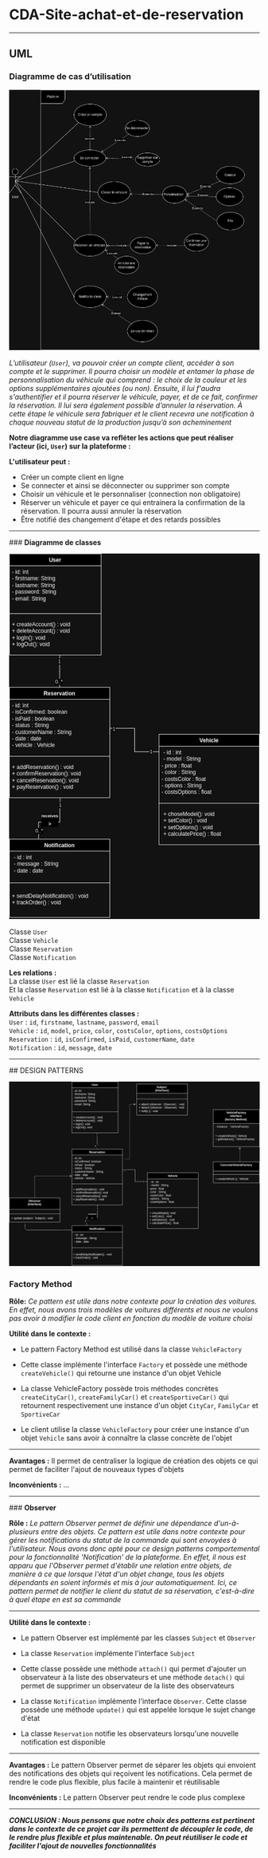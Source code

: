 # CDA-Site-achat-et-de-reservation

---

## UML

### **Diagramme de cas d’utilisation**

![Image-diag-une-case](./Diagrammes/Diag.-Usecase-final.drawio.png)

_L’utilisateur (`User`), va pouvoir créer un compte client, accéder à son compte et le supprimer. Il pourra choisir un modèle et entamer la phase de personnalisation du véhicule qui comprend : le choix de la couleur et les options supplémentaires ajoutées (ou non). Ensuite, il lui f'audra s'authentifier et il pourra réserver le véhicule, payer, et de ce fait, confirmer la réservation. Il lui sera également possible d’annuler la réservation. À cette étape le véhicule sera fabriquer et le client recevra une notification à chaque nouveau statut de la production jusqu’à son acheminement_

**Notre diagramme use case va refléter les actions que peut réaliser l’acteur (ici, `User`) sur la plateforme :**

**L'utilisateur peut :**

- Créer un compte client en ligne
- Se connecter et ainsi se déconnecter ou supprimer son compte
- Choisir un véhicule et le personnaliser (connection non obligatoire)
- Réserver un véhicule et payer ce qui entrainera la confirmation de la réservation. Il pourra aussi annuler la réservation
- Être notifié des changement d'étape et des retards possibles

---

### **Diagramme de classes**

![Image-diag-classes](./Diagrammes/Diagramme%20classes.drawio.png)

Classe `User`\
Classe `Vehicle`\
Classe `Reservation`\
Classe `Notification`

**Les relations :**\
La classe `User` est lié la classe `Reservation`\
Et la classe `Reservation` est lié à la classe `Notification` et à la classe `Vehicle`

**Attributs dans les différentes classes :**\
`User` : `id`, `firstname`, `lastname`, `password`, `email`\
`Vehicle` : `id`, `model`, `price`, `color`, `costsColor`, `options`, `costsOptions`\
`Reservation` : `id`, `isConfirmed`, `isPaid`, `customerName`, `date`\
`Notification` : `id`, `message`, `date`

---

## DESIGN PATTERNS

![Image-diag-classes-avec-patterns](./Diagrammes/Diag.-classes%20avec%20patterns.drawio.png)

### **Factory Method**

**Rôle:** _Ce pattern est utile dans notre contexte pour la création des voitures. En effet, nous avons trois modèles de voitures différents et nous ne voulons pas avoir à modifier le code client en fonction du modèle de voiture choisi_

**Utilité dans le contexte :**

- Le pattern Factory Method est utilisé dans la classe `VehicleFactory`

- Cette classe implémente l'interface `Factory` et possède une méthode `createVehicle()` qui retourne une instance d'un objet Vehicle

- La classe VehicleFactory possède trois méthodes concrètes `createCityCar()`, `createFamilyCar()` et `createSportiveCar()` qui retournent respectivement une instance d'un objet `CityCar`, `FamilyCar` et `SportiveCar`

- Le client utilise la classe `VehicleFactory` pour créer une instance d'un objet `Vehicle` sans avoir à connaître la classe concrète de l'objet

---

**Avantages :**
Il permet de centraliser la logique de création des objets ce qui permet de faciliter l'ajout de nouveaux types d'objets

**Inconvénients :**
...

---

### **Observer**

**Rôle :** _Le pattern Observer permet de définir une dépendance d'un-à-plusieurs entre des objets. Ce pattern est utile dans notre contexte pour gérer les notifications du statut de la commande qui sont envoyées à l'utilisateur. Nous avons donc opté pour ce design patterns comportemental pour la fonctionnalité 'Notification' de la plateforme. En effet, il nous est apparu que l'Observer permet d'établir une relation entre objets, de manière à ce que lorsque l'état d'un objet change, tous les objets dépendants en soient informés et mis à jour automatiquement. Ici, ce pattern permet de notifier le client du statut de sa réservation, c'est-à-dire à quel étape en est sa commande_

---

**Utilité dans le contexte :**

- Le pattern Observer est implémenté par les classes `Subject` et `Observer`

- La classe `Reservation` implémente l'interface `Subject`

- Cette classe possède une méthode `attach()` qui permet d'ajouter un observateur à la liste des observateurs et une méthode `detach()` qui permet de supprimer un observateur de la liste des observateurs

- La classe `Notification` implémente l'interface `Observer`. Cette classe possède une méthode `update()` qui est appelée lorsque le sujet change d'état

- La classe `Reservation` notifie les observateurs lorsqu'une nouvelle notification est disponible

---

**Avantages :**
Le pattern Observer permet de séparer les objets qui envoient des notifications des objets qui reçoivent les notifications. Cela permet de rendre le code plus flexible, plus facile à maintenir et réutilisable

**Inconvénients :**
Le pattern Observer peut rendre le code plus complexe

---

**_CONCLUSION : Nous pensons que notre choix des patterns est pertinent dans le contexte de ce projet car ils permettent de découpler le code, de le rendre plus flexible et plus maintenable. On peut réutiliser le code et faciliter l'ajout de nouvelles fonctionnalités_**
